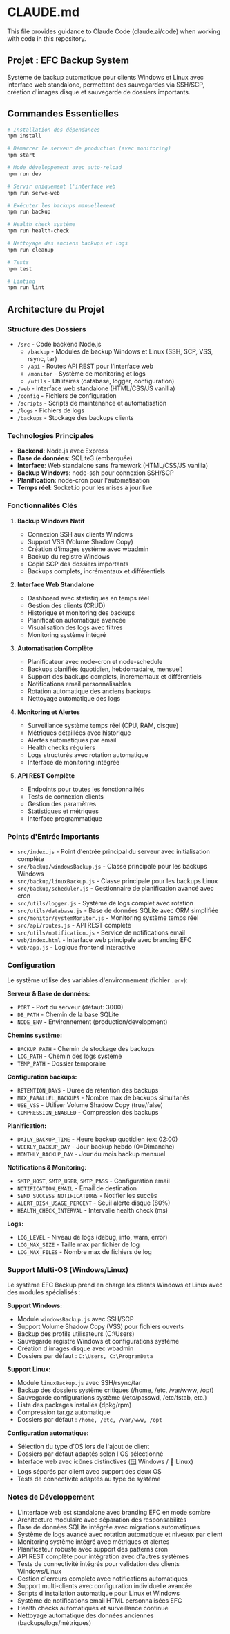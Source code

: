 # CLAUDE.md

This file provides guidance to Claude Code (claude.ai/code) when working with code in this repository.

## Projet : EFC Backup System

Système de backup automatique pour clients Windows et Linux avec interface web standalone, permettant des sauvegardes via SSH/SCP, création d'images disque et sauvegarde de dossiers importants.

## Commandes Essentielles

```bash
# Installation des dépendances
npm install

# Démarrer le serveur de production (avec monitoring)
npm start

# Mode développement avec auto-reload
npm run dev

# Servir uniquement l'interface web
npm run serve-web

# Exécuter les backups manuellement
npm run backup

# Health check système
npm run health-check

# Nettoyage des anciens backups et logs
npm run cleanup

# Tests
npm test

# Linting
npm run lint
```

## Architecture du Projet

### Structure des Dossiers
- `/src` - Code backend Node.js
  - `/backup` - Modules de backup Windows et Linux (SSH, SCP, VSS, rsync, tar)
  - `/api` - Routes API REST pour l'interface web
  - `/monitor` - Système de monitoring et logs
  - `/utils` - Utilitaires (database, logger, configuration)
- `/web` - Interface web standalone (HTML/CSS/JS vanilla)
- `/config` - Fichiers de configuration
- `/scripts` - Scripts de maintenance et automatisation
- `/logs` - Fichiers de logs
- `/backups` - Stockage des backups clients

### Technologies Principales
- **Backend**: Node.js avec Express
- **Base de données**: SQLite3 (embarquée)
- **Interface**: Web standalone sans framework (HTML/CSS/JS vanilla)
- **Backup Windows**: node-ssh pour connexion SSH/SCP
- **Planification**: node-cron pour l'automatisation
- **Temps réel**: Socket.io pour les mises à jour live

### Fonctionnalités Clés

1. **Backup Windows Natif**
   - Connexion SSH aux clients Windows
   - Support VSS (Volume Shadow Copy)
   - Création d'images système avec wbadmin
   - Backup du registre Windows
   - Copie SCP des dossiers importants
   - Backups complets, incrémentaux et différentiels

2. **Interface Web Standalone**
   - Dashboard avec statistiques en temps réel
   - Gestion des clients (CRUD)
   - Historique et monitoring des backups
   - Planification automatique avancée
   - Visualisation des logs avec filtres
   - Monitoring système intégré

3. **Automatisation Complète**
   - Planificateur avec node-cron et node-schedule
   - Backups planifiés (quotidien, hebdomadaire, mensuel)
   - Support des backups complets, incrémentaux et différentiels
   - Notifications email personnalisables
   - Rotation automatique des anciens backups
   - Nettoyage automatique des logs

4. **Monitoring et Alertes**
   - Surveillance système temps réel (CPU, RAM, disque)
   - Métriques détaillées avec historique
   - Alertes automatiques par email
   - Health checks réguliers
   - Logs structurés avec rotation automatique
   - Interface de monitoring intégrée

5. **API REST Complète**
   - Endpoints pour toutes les fonctionnalités
   - Tests de connexion clients
   - Gestion des paramètres
   - Statistiques et métriques
   - Interface programmatique

### Points d'Entrée Importants

- `src/index.js` - Point d'entrée principal du serveur avec initialisation complète
- `src/backup/windowsBackup.js` - Classe principale pour les backups Windows
- `src/backup/linuxBackup.js` - Classe principale pour les backups Linux
- `src/backup/scheduler.js` - Gestionnaire de planification avancé avec cron
- `src/utils/logger.js` - Système de logs complet avec rotation
- `src/utils/database.js` - Base de données SQLite avec ORM simplifiée  
- `src/monitor/systemMonitor.js` - Monitoring système temps réel
- `src/api/routes.js` - API REST complète
- `src/utils/notification.js` - Service de notifications email
- `web/index.html` - Interface web principale avec branding EFC
- `web/app.js` - Logique frontend interactive

### Configuration

Le système utilise des variables d'environnement (fichier `.env`):

**Serveur & Base de données:**
- `PORT` - Port du serveur (défaut: 3000)
- `DB_PATH` - Chemin de la base SQLite
- `NODE_ENV` - Environnement (production/development)

**Chemins système:**
- `BACKUP_PATH` - Chemin de stockage des backups
- `LOG_PATH` - Chemin des logs système
- `TEMP_PATH` - Dossier temporaire

**Configuration backups:**
- `RETENTION_DAYS` - Durée de rétention des backups
- `MAX_PARALLEL_BACKUPS` - Nombre max de backups simultanés
- `USE_VSS` - Utiliser Volume Shadow Copy (true/false)
- `COMPRESSION_ENABLED` - Compression des backups

**Planification:**
- `DAILY_BACKUP_TIME` - Heure backup quotidien (ex: 02:00)
- `WEEKLY_BACKUP_DAY` - Jour backup hebdo (0=Dimanche)
- `MONTHLY_BACKUP_DAY` - Jour du mois backup mensuel

**Notifications & Monitoring:**
- `SMTP_HOST`, `SMTP_USER`, `SMTP_PASS` - Configuration email
- `NOTIFICATION_EMAIL` - Email de destination
- `SEND_SUCCESS_NOTIFICATIONS` - Notifier les succès
- `ALERT_DISK_USAGE_PERCENT` - Seuil alerte disque (80%)
- `HEALTH_CHECK_INTERVAL` - Intervalle health check (ms)

**Logs:**
- `LOG_LEVEL` - Niveau de logs (debug, info, warn, error)
- `LOG_MAX_SIZE` - Taille max par fichier de log
- `LOG_MAX_FILES` - Nombre max de fichiers de log

### Support Multi-OS (Windows/Linux)

Le système EFC Backup prend en charge les clients Windows et Linux avec des modules spécialisés :

**Support Windows:**
- Module `windowsBackup.js` avec SSH/SCP
- Support Volume Shadow Copy (VSS) pour fichiers ouverts  
- Backup des profils utilisateurs (C:\Users)
- Sauvegarde registre Windows et configurations système
- Création d'images disque avec wbadmin
- Dossiers par défaut : `C:\Users, C:\ProgramData`

**Support Linux:**
- Module `linuxBackup.js` avec SSH/rsync/tar
- Backup des dossiers système critiques (/home, /etc, /var/www, /opt)
- Sauvegarde configurations système (/etc/passwd, /etc/fstab, etc.)
- Liste des packages installés (dpkg/rpm)
- Compression tar.gz automatique
- Dossiers par défaut : `/home, /etc, /var/www, /opt`

**Configuration automatique:**
- Sélection du type d'OS lors de l'ajout de client
- Dossiers par défaut adaptés selon l'OS sélectionné
- Interface web avec icônes distinctives (🪟 Windows / 🐧 Linux)
- Logs séparés par client avec support des deux OS
- Tests de connectivité adaptés au type de système

### Notes de Développement

- L'interface web est standalone avec branding EFC en mode sombre
- Architecture modulaire avec séparation des responsabilités
- Base de données SQLite intégrée avec migrations automatiques
- Système de logs avancé avec rotation automatique et niveaux par client
- Monitoring système intégré avec métriques et alertes
- Planificateur robuste avec support des patterns cron
- API REST complète pour intégration avec d'autres systèmes
- Tests de connectivité intégrés pour validation des clients Windows/Linux
- Gestion d'erreurs complète avec notifications automatiques
- Support multi-clients avec configuration individuelle avancée
- Scripts d'installation automatique pour Linux et Windows
- Système de notifications email HTML personnalisées EFC
- Health checks automatiques et surveillance continue
- Nettoyage automatique des données anciennes (backups/logs/métriques)